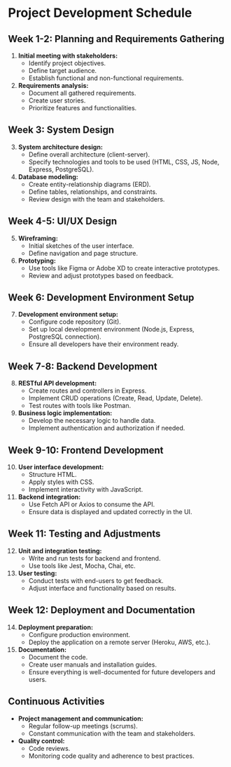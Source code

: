 # Project Development Schedule

## Week 1-2: Planning and Requirements Gathering
1. **Initial meeting with stakeholders:**
   - Identify project objectives.
   - Define target audience.
   - Establish functional and non-functional requirements.
2. **Requirements analysis:**
   - Document all gathered requirements.
   - Create user stories.
   - Prioritize features and functionalities.

## Week 3: System Design
3. **System architecture design:**
   - Define overall architecture (client-server).
   - Specify technologies and tools to be used (HTML, CSS, JS, Node, Express, PostgreSQL).
4. **Database modeling:**
   - Create entity-relationship diagrams (ERD).
   - Define tables, relationships, and constraints.
   - Review design with the team and stakeholders.

## Week 4-5: UI/UX Design
5. **Wireframing:**
   - Initial sketches of the user interface.
   - Define navigation and page structure.
6. **Prototyping:**
   - Use tools like Figma or Adobe XD to create interactive prototypes.
   - Review and adjust prototypes based on feedback.

## Week 6: Development Environment Setup
7. **Development environment setup:**
   - Configure code repository (Git).
   - Set up local development environment (Node.js, Express, PostgreSQL connection).
   - Ensure all developers have their environment ready.

## Week 7-8: Backend Development
8. **RESTful API development:**
   - Create routes and controllers in Express.
   - Implement CRUD operations (Create, Read, Update, Delete).
   - Test routes with tools like Postman.
9. **Business logic implementation:**
   - Develop the necessary logic to handle data.
   - Implement authentication and authorization if needed.

## Week 9-10: Frontend Development
10. **User interface development:**
    - Structure HTML.
    - Apply styles with CSS.
    - Implement interactivity with JavaScript.
11. **Backend integration:**
    - Use Fetch API or Axios to consume the API.
    - Ensure data is displayed and updated correctly in the UI.

## Week 11: Testing and Adjustments
12. **Unit and integration testing:**
    - Write and run tests for backend and frontend.
    - Use tools like Jest, Mocha, Chai, etc.
13. **User testing:**
    - Conduct tests with end-users to get feedback.
    - Adjust interface and functionality based on results.

## Week 12: Deployment and Documentation
14. **Deployment preparation:**
    - Configure production environment.
    - Deploy the application on a remote server (Heroku, AWS, etc.).
15. **Documentation:**
    - Document the code.
    - Create user manuals and installation guides.
    - Ensure everything is well-documented for future developers and users.

## Continuous Activities
- **Project management and communication:**
  - Regular follow-up meetings (scrums).
  - Constant communication with the team and stakeholders.
- **Quality control:**
  - Code reviews.
  - Monitoring code quality and adherence to best practices.
